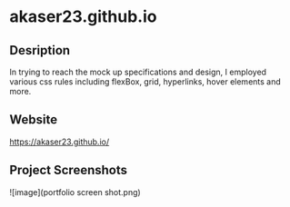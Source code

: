# akaser23.github.io

## Desription
In trying to reach the mock up specifications and design, I employed various css rules including flexBox, grid, hyperlinks, hover elements and more. 

## Website
https://akaser23.github.io/

## Project Screenshots
![image](portfolio screen shot.png)
